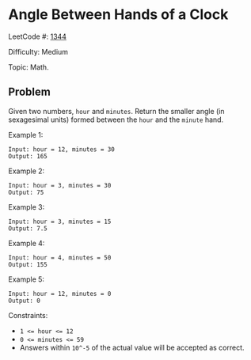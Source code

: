 # Angle Between Hands of a Clock

LeetCode #: [1344](https://leetcode.com/problems/angle-between-hands-of-a-clock/)

Difficulty: Medium

Topic: Math.

## Problem

Given two numbers, `hour` and `minutes`. Return the smaller angle (in sexagesimal units) formed between the `hour` and the `minute` hand.

Example 1:

```text
Input: hour = 12, minutes = 30
Output: 165
```

Example 2:

```text
Input: hour = 3, minutes = 30
Output: 75
```

Example 3:

```text
Input: hour = 3, minutes = 15
Output: 7.5
```

Example 4:

```text
Input: hour = 4, minutes = 50
Output: 155
```

Example 5:

```text
Input: hour = 12, minutes = 0
Output: 0
```

Constraints:

* `1 <= hour <= 12`
* `0 <= minutes <= 59`
* Answers within `10^-5` of the actual value will be accepted as correct.
